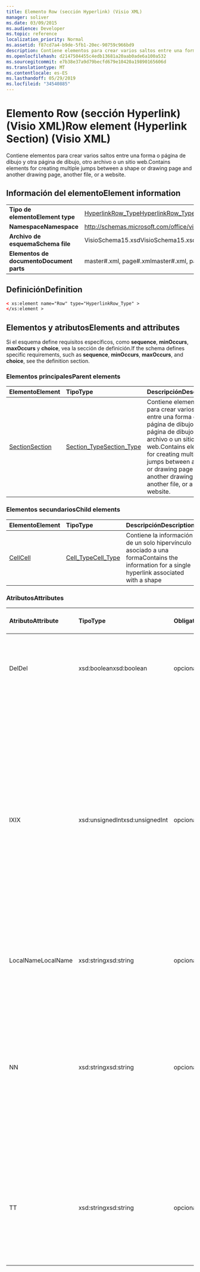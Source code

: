 ```yaml
---
title: Elemento Row (sección Hyperlink) (Visio XML)
manager: soliver
ms.date: 03/09/2015
ms.audience: Developer
ms.topic: reference
localization_priority: Normal
ms.assetid: f87cd7a4-b9de-5fb1-20ec-90759c966bd9
description: Contiene elementos para crear varios saltos entre una forma o página de dibujo y otra página de dibujo, otro archivo o un sitio web.
ms.openlocfilehash: d2147504455c4edb13681a20aab0ade6a100a532
ms.sourcegitcommit: e7b38e37a9d79becfd679e10420a19890165606d
ms.translationtype: MT
ms.contentlocale: es-ES
ms.lasthandoff: 05/29/2019
ms.locfileid: "34540885"
---
```

# <a name="row-element-hyperlink-section-visio-xml"></a><span data-ttu-id="a28ea-103">Elemento Row (sección Hyperlink) (Visio XML)</span><span class="sxs-lookup"><span data-stu-id="a28ea-103">Row element (Hyperlink Section) (Visio XML)</span></span>

<span data-ttu-id="a28ea-104">Contiene elementos para crear varios saltos entre una forma o página de dibujo y otra página de dibujo, otro archivo o un sitio web.</span><span class="sxs-lookup"><span data-stu-id="a28ea-104">Contains elements for creating multiple jumps between a shape or drawing page and another drawing page, another file, or a website.</span></span>
  
## <a name="element-information"></a><span data-ttu-id="a28ea-105">Información del elemento</span><span class="sxs-lookup"><span data-stu-id="a28ea-105">Element information</span></span>

|||
|:-----|:-----|
|<span data-ttu-id="a28ea-106">**Tipo de elemento**</span><span class="sxs-lookup"><span data-stu-id="a28ea-106">**Element type**</span></span> <br/> |[<span data-ttu-id="a28ea-107">HyperlinkRow_Type</span><span class="sxs-lookup"><span data-stu-id="a28ea-107">HyperlinkRow_Type</span></span>](hyperlinkrow_type-complextypevisio-xml.md) <br/> |
|<span data-ttu-id="a28ea-108">**Namespace**</span><span class="sxs-lookup"><span data-stu-id="a28ea-108">**Namespace**</span></span> <br/> |http://schemas.microsoft.com/office/visio/2012/main  <br/> |
|<span data-ttu-id="a28ea-109">**Archivo de esquema**</span><span class="sxs-lookup"><span data-stu-id="a28ea-109">**Schema file**</span></span> <br/> |<span data-ttu-id="a28ea-110">VisioSchema15.xsd</span><span class="sxs-lookup"><span data-stu-id="a28ea-110">VisioSchema15.xsd</span></span>  <br/> |
|<span data-ttu-id="a28ea-111">**Elementos de documento**</span><span class="sxs-lookup"><span data-stu-id="a28ea-111">**Document parts**</span></span> <br/> |<span data-ttu-id="a28ea-112">master#.xml, page#.xml</span><span class="sxs-lookup"><span data-stu-id="a28ea-112">master#.xml, page#.xml</span></span>  <br/> |
   
## <a name="definition"></a><span data-ttu-id="a28ea-113">Definición</span><span class="sxs-lookup"><span data-stu-id="a28ea-113">Definition</span></span>

```XML
< xs:element name="Row" type="HyperlinkRow_Type" >
</xs:element >
```

## <a name="elements-and-attributes"></a><span data-ttu-id="a28ea-114">Elementos y atributos</span><span class="sxs-lookup"><span data-stu-id="a28ea-114">Elements and attributes</span></span>

<span data-ttu-id="a28ea-115">Si el esquema define requisitos específicos, como **sequence**, **minOccurs**, **maxOccurs** y **choice**, vea la sección de definición.</span><span class="sxs-lookup"><span data-stu-id="a28ea-115">If the schema defines specific requirements, such as **sequence**, **minOccurs**, **maxOccurs**, and **choice**, see the definition section.</span></span> 
  
### <a name="parent-elements"></a><span data-ttu-id="a28ea-116">Elementos principales</span><span class="sxs-lookup"><span data-stu-id="a28ea-116">Parent elements</span></span>

|<span data-ttu-id="a28ea-117">**Elemento**</span><span class="sxs-lookup"><span data-stu-id="a28ea-117">**Element**</span></span>|<span data-ttu-id="a28ea-118">**Tipo**</span><span class="sxs-lookup"><span data-stu-id="a28ea-118">**Type**</span></span>|<span data-ttu-id="a28ea-119">**Descripción**</span><span class="sxs-lookup"><span data-stu-id="a28ea-119">**Description**</span></span>|
|:-----|:-----|:-----|
|[<span data-ttu-id="a28ea-120">Section</span><span class="sxs-lookup"><span data-stu-id="a28ea-120">Section</span></span>](section-element-sheet_type-complextypevisio-xml.md) <br/> |[<span data-ttu-id="a28ea-121">Section_Type</span><span class="sxs-lookup"><span data-stu-id="a28ea-121">Section_Type</span></span>](section_type-complextypevisio-xml.md) <br/> |<span data-ttu-id="a28ea-122">Contiene elementos para crear varios saltos entre una forma o página de dibujo y otra página de dibujo, otro archivo o un sitio web.</span><span class="sxs-lookup"><span data-stu-id="a28ea-122">Contains elements for creating multiple jumps between a shape or drawing page and another drawing page, another file, or a website.</span></span>  <br/> |
   
### <a name="child-elements"></a><span data-ttu-id="a28ea-123">Elementos secundarios</span><span class="sxs-lookup"><span data-stu-id="a28ea-123">Child elements</span></span>

|<span data-ttu-id="a28ea-124">**Elemento**</span><span class="sxs-lookup"><span data-stu-id="a28ea-124">**Element**</span></span>|<span data-ttu-id="a28ea-125">**Tipo**</span><span class="sxs-lookup"><span data-stu-id="a28ea-125">**Type**</span></span>|<span data-ttu-id="a28ea-126">**Descripción**</span><span class="sxs-lookup"><span data-stu-id="a28ea-126">**Description**</span></span>|
|:-----|:-----|:-----|
|[<span data-ttu-id="a28ea-127">Cell</span><span class="sxs-lookup"><span data-stu-id="a28ea-127">Cell</span></span>](cell-element-hyperlink-rowvisio-xml.md) <br/> |[<span data-ttu-id="a28ea-128">Cell_Type</span><span class="sxs-lookup"><span data-stu-id="a28ea-128">Cell_Type</span></span>](cell_type-complextypevisio-xml.md) <br/> |<span data-ttu-id="a28ea-129">Contiene la información de un solo hipervínculo asociado a una forma</span><span class="sxs-lookup"><span data-stu-id="a28ea-129">Contains the information for a single hyperlink associated with a shape</span></span>  <br/> |
   
### <a name="attributes"></a><span data-ttu-id="a28ea-130">Atributos</span><span class="sxs-lookup"><span data-stu-id="a28ea-130">Attributes</span></span>

|<span data-ttu-id="a28ea-131">**Atributo**</span><span class="sxs-lookup"><span data-stu-id="a28ea-131">**Attribute**</span></span>|<span data-ttu-id="a28ea-132">**Tipo**</span><span class="sxs-lookup"><span data-stu-id="a28ea-132">**Type**</span></span>|<span data-ttu-id="a28ea-133">**Obligatorio**</span><span class="sxs-lookup"><span data-stu-id="a28ea-133">**Required**</span></span>|<span data-ttu-id="a28ea-134">**Descripción**</span><span class="sxs-lookup"><span data-stu-id="a28ea-134">**Description**</span></span>|<span data-ttu-id="a28ea-135">**Posibles valores**</span><span class="sxs-lookup"><span data-stu-id="a28ea-135">**Possible values**</span></span>|
|:-----|:-----|:-----|:-----|:-----|
|<span data-ttu-id="a28ea-136">Del</span><span class="sxs-lookup"><span data-stu-id="a28ea-136">Del</span></span>  <br/> |<span data-ttu-id="a28ea-137">xsd:boolean</span><span class="sxs-lookup"><span data-stu-id="a28ea-137">xsd:boolean</span></span>  <br/> |<span data-ttu-id="a28ea-138">opcional</span><span class="sxs-lookup"><span data-stu-id="a28ea-138">optional</span></span>  <br/> |<span data-ttu-id="a28ea-139">Especifica si se ha eliminado una fila que se heredaría de una forma maestra.</span><span class="sxs-lookup"><span data-stu-id="a28ea-139">Specifies whether a row that would otherwise be inherited from a master shape has been deleted.</span></span>  <br/> |<span data-ttu-id="a28ea-140">Valores del tipo xsd:boolean.</span><span class="sxs-lookup"><span data-stu-id="a28ea-140">Values of the xsd:boolean type.</span></span>  <br/> |
|<span data-ttu-id="a28ea-141">IX</span><span class="sxs-lookup"><span data-stu-id="a28ea-141">IX</span></span>  <br/> |<span data-ttu-id="a28ea-142">xsd:unsignedInt</span><span class="sxs-lookup"><span data-stu-id="a28ea-142">xsd:unsignedInt</span></span>  <br/> |<span data-ttu-id="a28ea-143">opcional</span><span class="sxs-lookup"><span data-stu-id="a28ea-143">optional</span></span>  <br/> |<span data-ttu-id="a28ea-144">Especifica el identificador único de la fila.</span><span class="sxs-lookup"><span data-stu-id="a28ea-144">Specifies the one-based identifier for the row.</span></span> <span data-ttu-id="a28ea-145">Debe ser unqiue y mayor que otros identificadores de la misma sección. El atributo IX solo se usa para las secciones Character, Connection, Field, FillGradient, Geometry, Layer, LineGradient, Paragraph, Reviewer, Scratch y Tabs.</span><span class="sxs-lookup"><span data-stu-id="a28ea-145">It should be unqiue and greater than other identifiers in the same section.The IX attribute is only used for the Character, Connection, Field, FillGradient, Geometry, Layer, LineGradient, Paragraph, Reviewer, Scratch, and Tabs sections.</span></span> <span data-ttu-id="a28ea-146">Una fila solo puede tener uno de los atributos IX o N.</span><span class="sxs-lookup"><span data-stu-id="a28ea-146">A row can only have one of the IX or N attributes.</span></span>  <br/> |<span data-ttu-id="a28ea-147">Valores del tipo xsd:unsignedInt.</span><span class="sxs-lookup"><span data-stu-id="a28ea-147">Values of the xsd:unsignedInt type.</span></span>  <br/> |
|<span data-ttu-id="a28ea-148">LocalName</span><span class="sxs-lookup"><span data-stu-id="a28ea-148">LocalName</span></span>  <br/> |<span data-ttu-id="a28ea-149">xsd:string</span><span class="sxs-lookup"><span data-stu-id="a28ea-149">xsd:string</span></span>  <br/> |<span data-ttu-id="a28ea-150">opcional</span><span class="sxs-lookup"><span data-stu-id="a28ea-150">optional</span></span>  <br/> |<span data-ttu-id="a28ea-151">Especifica el nombre único dependiente del idioma de la fila.</span><span class="sxs-lookup"><span data-stu-id="a28ea-151">Specifies the unique language-dependent name of the row.</span></span>  <br/> |<span data-ttu-id="a28ea-152">Valores del tipo xsd:string.</span><span class="sxs-lookup"><span data-stu-id="a28ea-152">Values of the xsd:string type.</span></span>  <br/> |
|<span data-ttu-id="a28ea-153">N</span><span class="sxs-lookup"><span data-stu-id="a28ea-153">N</span></span>  <br/> |<span data-ttu-id="a28ea-154">xsd:string</span><span class="sxs-lookup"><span data-stu-id="a28ea-154">xsd:string</span></span>  <br/> |<span data-ttu-id="a28ea-155">opcional</span><span class="sxs-lookup"><span data-stu-id="a28ea-155">optional</span></span>  <br/> |<span data-ttu-id="a28ea-156">Especifica el nombre único independiente del idioma de la fila. El atributo N solo se usa para las secciones User, Property, Actions, Control, Connection, Hyperlink y ActionTag.</span><span class="sxs-lookup"><span data-stu-id="a28ea-156">Specifies the unique language-independent name of the row.The N attribute is only used for the User, Property, Actions, Control, Connection, Hyperlink, and ActionTag sections.</span></span> <span data-ttu-id="a28ea-157">Una fila solo puede tener uno de los atributos IX o N.</span><span class="sxs-lookup"><span data-stu-id="a28ea-157">A row can only have one of the IX or N attributes.</span></span>  <br/> |<span data-ttu-id="a28ea-158">Valores del tipo xsd:string.</span><span class="sxs-lookup"><span data-stu-id="a28ea-158">Values of the xsd:string type.</span></span>  <br/> |
|<span data-ttu-id="a28ea-159">T</span><span class="sxs-lookup"><span data-stu-id="a28ea-159">T</span></span>  <br/> |<span data-ttu-id="a28ea-160">xsd:string</span><span class="sxs-lookup"><span data-stu-id="a28ea-160">xsd:string</span></span>  <br/> |<span data-ttu-id="a28ea-161">opcional</span><span class="sxs-lookup"><span data-stu-id="a28ea-161">optional</span></span>  <br/> |<span data-ttu-id="a28ea-162">Especifica el tipo de la ruta geométrica representada por la fila y usada en la visualización de geometría.</span><span class="sxs-lookup"><span data-stu-id="a28ea-162">Specifies the type of the geometric path represented by the row and used in geometry visualization.</span></span> <span data-ttu-id="a28ea-163">El atributo T solo se usa para la sección Geometría.</span><span class="sxs-lookup"><span data-stu-id="a28ea-163">The T attribute is only used for the Geometry section.</span></span>  <br/> |<span data-ttu-id="a28ea-164">Valores del tipo xsd:string.</span><span class="sxs-lookup"><span data-stu-id="a28ea-164">Values of the xsd:string type.</span></span>  <br/> |
   

